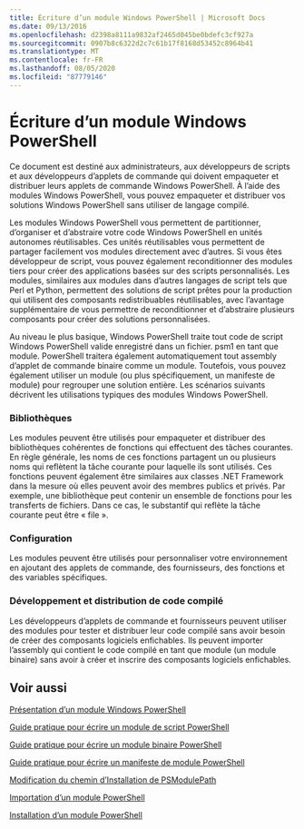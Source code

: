 ```yaml
---
title: Écriture d’un module Windows PowerShell | Microsoft Docs
ms.date: 09/13/2016
ms.openlocfilehash: d2398a8111a9832af2465d045be0bdefc3cf927a
ms.sourcegitcommit: 0907b8c6322d2c7c61b17f8168d53452c8964b41
ms.translationtype: MT
ms.contentlocale: fr-FR
ms.lasthandoff: 08/05/2020
ms.locfileid: "87779146"
---
```

# <a name="writing-a-windows-powershell-module"></a>Écriture d’un module Windows PowerShell

Ce document est destiné aux administrateurs, aux développeurs de scripts et aux développeurs d’applets de commande qui doivent empaqueter et distribuer leurs applets de commande Windows PowerShell. À l’aide des modules Windows PowerShell, vous pouvez empaqueter et distribuer vos solutions Windows PowerShell sans utiliser de langage compilé.

Les modules Windows PowerShell vous permettent de partitionner, d’organiser et d’abstraire votre code Windows PowerShell en unités autonomes réutilisables. Ces unités réutilisables vous permettent de partager facilement vos modules directement avec d’autres. Si vous êtes développeur de script, vous pouvez également reconditionner des modules tiers pour créer des applications basées sur des scripts personnalisés. Les modules, similaires aux modules dans d’autres langages de script tels que Perl et Python, permettent des solutions de script prêtes pour la production qui utilisent des composants redistribuables réutilisables, avec l’avantage supplémentaire de vous permettre de reconditionner et d’abstraire plusieurs composants pour créer des solutions personnalisées.

Au niveau le plus basique, Windows PowerShell traite tout code de script Windows PowerShell valide enregistré dans un fichier. psm1 en tant que module. PowerShell traitera également automatiquement tout assembly d’applet de commande binaire comme un module. Toutefois, vous pouvez également utiliser un module (ou plus spécifiquement, un manifeste de module) pour regrouper une solution entière. Les scénarios suivants décrivent les utilisations typiques des modules Windows PowerShell.

### <a name="libraries"></a>Bibliothèques

Les modules peuvent être utilisés pour empaqueter et distribuer des bibliothèques cohérentes de fonctions qui effectuent des tâches courantes. En règle générale, les noms de ces fonctions partagent un ou plusieurs noms qui reflètent la tâche courante pour laquelle ils sont utilisés. Ces fonctions peuvent également être similaires aux classes .NET Framework dans la mesure où elles peuvent avoir des membres publics et privés. Par exemple, une bibliothèque peut contenir un ensemble de fonctions pour les transferts de fichiers. Dans ce cas, le substantif qui reflète la tâche courante peut être « file ».

### <a name="configuration"></a>Configuration

Les modules peuvent être utilisés pour personnaliser votre environnement en ajoutant des applets de commande, des fournisseurs, des fonctions et des variables spécifiques.

### <a name="compiled-code-development-and-distribution"></a>Développement et distribution de code compilé

Les développeurs d’applets de commande et fournisseurs peuvent utiliser des modules pour tester et distribuer leur code compilé sans avoir besoin de créer des composants logiciels enfichables. Ils peuvent importer l’assembly qui contient le code compilé en tant que module (un module binaire) sans avoir à créer et inscrire des composants logiciels enfichables.

## <a name="see-also"></a>Voir aussi

[Présentation d’un module Windows PowerShell](./understanding-a-windows-powershell-module.md)

[Guide pratique pour écrire un module de script PowerShell](./how-to-write-a-powershell-script-module.md)

[Guide pratique pour écrire un module binaire PowerShell](./how-to-write-a-powershell-binary-module.md)

[Guide pratique pour écrire un manifeste de module PowerShell](how-to-write-a-powershell-module-manifest.md)

[Modification du chemin d’Installation de PSModulePath](./modifying-the-psmodulepath-installation-path.md)

[Importation d’un module PowerShell](./importing-a-powershell-module.md)

[Installation d’un module PowerShell](./installing-a-powershell-module.md)
